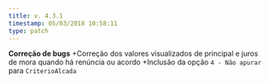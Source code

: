 ```yaml
---
title: v. 4.3.1
timestamp: 05/03/2018 10:58:11
type: patch
---
```


**Correção de bugs**
+Correção dos valores visualizados de principal e juros de mora quando há renúncia ou acordo
+Inclusão da opção `4 - Não apurar` para `CriterioAlcada`